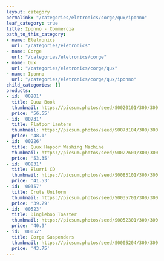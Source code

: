 ```yaml
---
layout: category
permalink: "/categories/eletronics/corge/qux/iponno"
leaf_category: true
title: Iponno - Commercia
path_to_this_category:
- name: Eletronics
  url: "/categories/eletronics"
- name: Corge
  url: "/categories/eletronics/corge"
- name: Qux
  url: "/categories/eletronics/corge/qux"
- name: Iponno
  url: "/categories/eletronics/corge/qux/iponno"
child_categories: []
products:
- id: '00201'
  title: Quuz Book
  thumbnail: https://picsum.photos/seed/S0020101/300/300
  price: '56.55'
- id: '00731'
  title: Platpor Lantern
  thumbnail: https://picsum.photos/seed/S0073104/300/300
  price: '48.1'
- id: '00226'
  title: Quux Happor Washing Machine
  thumbnail: https://picsum.photos/seed/S0022601/300/300
  price: '53.35'
- id: '00831'
  title: Blurri CD
  thumbnail: https://picsum.photos/seed/S0083101/300/300
  price: '41.53'
- id: '00357'
  title: Cruts Uniform
  thumbnail: https://picsum.photos/seed/S0035701/300/300
  price: '39.79'
- id: '00523'
  title: Dinglebop Toaster
  thumbnail: https://picsum.photos/seed/S0052301/300/300
  price: '40.9'
- id: '00052'
  title: Corge Suspenders
  thumbnail: https://picsum.photos/seed/S0005204/300/300
  price: '43.75'
---
```

